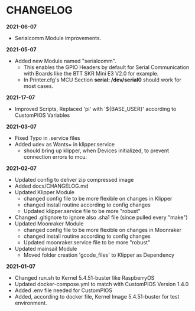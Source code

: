 # CHANGELOG

**2021-06-07**
- Serialcomm Module improvements.

**2021-05-07**

- Added new Module named "serialcomm".
    - This enables the GPIO Headers by default for Serial Communication with Boards like
    the BTT SKR Mini E3 V2.0 for example.
    - In Printer.cfg's MCU Section **serial: /dev/serial0** should work for most cases.

**2021-17-07**

-   Improved Scripts, Replaced 'pi' with '${BASE_USER}' according to CustomPIOS Variables   

**2021-03-07**

-   Fixed Typo in .service files
-   Added udev as Wants= in klipper.service
    -   should bring up klipper, when Devices initialized, to prevent connection errors to mcu.

**2021-02-07**

-   Updated config to deliver zip compressed image
-   Added docs/CHANGELOG.md
-   Updated Klipper Module
    -   changed config file to be more flexible on changes in Klipper
    -   changed install routine according to config changes
    -   Updated klipper.service file to be more "robust"
-   Changed .gitignore to ignore also .sha1 file (since pulled every "make")
-   Updated Moonraker Module
    -   changed config file to be more flexible on changes in Moonraker
    -   changed install routine according to config changes
    -   Updated moonraker.service file to be more "robust"
-   Updated mainsail Module
    -   Moved folder creation 'gcode_files' to Klipper as Dependency

**2021-01-07**

-   Changed run.sh to Kernel 5.4.51-buster like RaspberryOS
-   Updated docker-compose.yml to match with CustomPIOS Version 1.4.0
-   Added .env file needed for CustomPIOS
-   Added, according to docker file, Kernel Image 5.4.51-buster for test environment.
